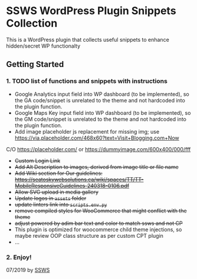 # SSWS WordPress Plugin Snippets Collection

This is a WordPress plugin that collects useful snippets to enhance hidden/secret WP functionalty 

## Getting Started

### 1. TODO list of functions and snippets with instructions

- Google Analytics input field into WP dashboard (to be implemented), so the GA code/snippet is unrelated to the theme and not hardcoded into the plugin function.
- Google Maps Key input field into WP dashboard (to be implemented), so the GM code/snippet is unrelated to the theme and not hardcoded into the plugin function.
- Add image placeholder js replacement for missing img; use https://via.placeholder.com/468x60?text=Visit+Blogging.com+Now

C/O https://placeholder.com/  or https://dummyimage.com/600x400/000/fff
- ~~Custom Login Link~~
- ~~Add Alt Description to images, derived from image title or file name~~
- ~~Add Wiki section for Our guidelines: https://seatoskywebsolutions.ca/wiki/spaces/TT/TT-MobileResponsiveGuidelines-240318-0106.pdf~~
- ~~Allow SVG upload in media gallery~~
- ~~Update logos in `assets` folder~~
- ~~update linters link into `scripts.env.py`~~
- ~~remove compiled styles for WooCommerce that might conflict with the theme~~
- ~~adjust powered by adim bar text and color to match ssws and not CP~~
- This plugin is optimized for woocommerce child theme injections, so maybe review OOP class structure as per custom CPT plugin
- ...

### 2. Enjoy!

07/2019 by [SSWS](https://www.seatoskywebsolutions.ca/)

